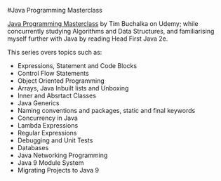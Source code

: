 #Java Programming Masterclass

[Java Programming Masterclass](https://www.udemy.com/course/java-the-complete-java-developer-course/) by Tim Buchalka on Udemy; while concurrently studying Algorithms and Data Structures, and familiarising myself further with Java by reading Head First Java 2e.

This series overs topics such as:

* Expressions, Statement and Code Blocks
* Control Flow Statements
* Object Oriented Programming
* Arrays, Java Inbuilt lists and Unboxing
* Inner and Absrtact Classes
* Java Generics
* Naming conventions and packages, static and final keywords
* Concurrency in Java
* Lambda Expressions
* Regular Expressions
* Debugging and Unit Tests
* Databases
* Java Networking Programming
* Java 9 Module System
* Migrating Projects to Java 9
